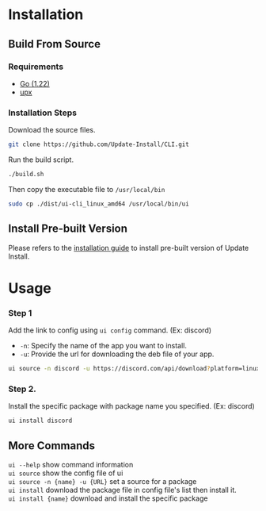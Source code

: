 # Installation
## Build From Source
### Requirements
- [Go (1.22)](https://go.dev/doc/install)
- [upx](https://github.com/upx/upx/releases/latest)

### Installation Steps
Download the source files.
```bash
git clone https://github.com/Update-Install/CLI.git
```

Run the build script.
```bash
./build.sh
```

Then copy the executable file to `/usr/local/bin`
```bash
sudo cp ./dist/ui-cli_linux_amd64 /usr/local/bin/ui
```

## Install Pre-built Version
Please refers to the [installation guide](https://github.com/Update-Install?view_as=public#installation) to install pre-built version of Update Install.

# Usage

### Step 1
Add the link to config using `ui config` command. (Ex: discord)
- `-n`: Specify the name of the app you want to install.
- `-u`: Provide the url for downloading the deb file of your app.
```bash
ui source -n discord -u https://discord.com/api/download?platform=linux&format=deb
```

### Step 2.
Install the specific package with package name you specified. (Ex: discord)
```bash
ui install discord
```

## More Commands
`ui --help` show command information  
`ui source` show the config file of ui  
`ui source -n {name} -u {URL}` set a source for a package  
`ui install` download the package file in config file's list then install it.  
`ui install {name}` download and install the specific package
